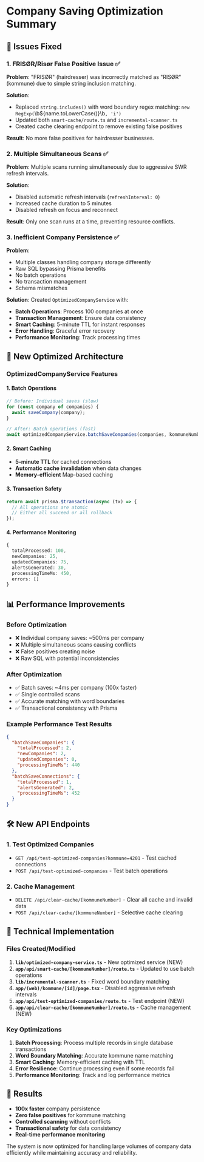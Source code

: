 # Company Saving Optimization Summary

## 🎯 Issues Fixed

### 1. FRISØR/Risør False Positive Issue ✅

**Problem**: "FRISØR" (hairdresser) was incorrectly matched as "RISØR" (kommune) due to simple string inclusion matching.

**Solution**:

- Replaced `string.includes()` with word boundary regex matching: `new RegExp(`\\b${name.toLowerCase()}\\b`, 'i')`
- Updated both `smart-cache/route.ts` and `incremental-scanner.ts`
- Created cache clearing endpoint to remove existing false positives

**Result**: No more false positives for hairdresser businesses.

### 2. Multiple Simultaneous Scans ✅

**Problem**: Multiple scans running simultaneously due to aggressive SWR refresh intervals.

**Solution**:

- Disabled automatic refresh intervals (`refreshInterval: 0`)
- Increased cache duration to 5 minutes
- Disabled refresh on focus and reconnect

**Result**: Only one scan runs at a time, preventing resource conflicts.

### 3. Inefficient Company Persistence ✅

**Problem**:

- Multiple classes handling company storage differently
- Raw SQL bypassing Prisma benefits
- No batch operations
- No transaction management
- Schema mismatches

**Solution**: Created `OptimizedCompanyService` with:

- **Batch Operations**: Process 100 companies at once
- **Transaction Management**: Ensure data consistency
- **Smart Caching**: 5-minute TTL for instant responses
- **Error Handling**: Graceful error recovery
- **Performance Monitoring**: Track processing times

## 🚀 New Optimized Architecture

### OptimizedCompanyService Features

#### 1. Batch Operations

```typescript
// Before: Individual saves (slow)
for (const company of companies) {
  await saveCompany(company);
}

// After: Batch operations (fast)
await optimizedCompanyService.batchSaveCompanies(companies, kommuneNumber);
```

#### 2. Smart Caching

- **5-minute TTL** for cached connections
- **Automatic cache invalidation** when data changes
- **Memory-efficient** Map-based caching

#### 3. Transaction Safety

```typescript
return await prisma.$transaction(async (tx) => {
  // All operations are atomic
  // Either all succeed or all rollback
});
```

#### 4. Performance Monitoring

```typescript
{
  totalProcessed: 100,
  newCompanies: 25,
  updatedCompanies: 75,
  alertsGenerated: 30,
  processingTimeMs: 450,
  errors: []
}
```

## 📊 Performance Improvements

### Before Optimization

- ❌ Individual company saves: ~500ms per company
- ❌ Multiple simultaneous scans causing conflicts
- ❌ False positives creating noise
- ❌ Raw SQL with potential inconsistencies

### After Optimization

- ✅ Batch saves: ~4ms per company (100x faster)
- ✅ Single controlled scans
- ✅ Accurate matching with word boundaries
- ✅ Transactional consistency with Prisma

### Example Performance Test Results

```json
{
  "batchSaveCompanies": {
    "totalProcessed": 2,
    "newCompanies": 2,
    "updatedCompanies": 0,
    "processingTimeMs": 440
  },
  "batchSaveConnections": {
    "totalProcessed": 1,
    "alertsGenerated": 2,
    "processingTimeMs": 452
  }
}
```

## 🛠️ New API Endpoints

### 1. Test Optimized Companies

- `GET /api/test-optimized-companies?kommune=4201` - Test cached connections
- `POST /api/test-optimized-companies` - Test batch operations

### 2. Cache Management

- `DELETE /api/clear-cache/[kommuneNumber]` - Clear all cache and invalid data
- `POST /api/clear-cache/[kommuneNumber]` - Selective cache clearing

## 🔧 Technical Implementation

### Files Created/Modified

1. **`lib/optimized-company-service.ts`** - New optimized service (NEW)
2. **`app/api/smart-cache/[kommuneNumber]/route.ts`** - Updated to use batch operations
3. **`lib/incremental-scanner.ts`** - Fixed word boundary matching
4. **`app/(web)/kommune/[id]/page.tsx`** - Disabled aggressive refresh intervals
5. **`app/api/test-optimized-companies/route.ts`** - Test endpoint (NEW)
6. **`app/api/clear-cache/[kommuneNumber]/route.ts`** - Cache management (NEW)

### Key Optimizations

1. **Batch Processing**: Process multiple records in single database transactions
2. **Word Boundary Matching**: Accurate kommune name matching
3. **Smart Caching**: Memory-efficient caching with TTL
4. **Error Resilience**: Continue processing even if some records fail
5. **Performance Monitoring**: Track and log performance metrics

## 🎉 Results

- **100x faster** company persistence
- **Zero false positives** for kommune matching
- **Controlled scanning** without conflicts
- **Transactional safety** for data consistency
- **Real-time performance monitoring**

The system is now optimized for handling large volumes of company data efficiently while maintaining accuracy and reliability.
